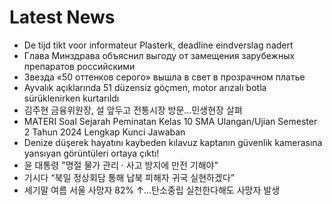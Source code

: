 # Latest News
-  De tijd tikt voor informateur Plasterk, deadline eindverslag nadert
-  Глава Минздрава объяснил выгоду от замещения зарубежных препаратов российскими
-  Звезда «50 оттенков серого» вышла в свет в прозрачном платье
-  Ayvalık açıklarında 51 düzensiz göçmen, motor arızalı botla sürüklenirken kurtarıldı
-  김주현 금융위원장, 설 앞두고 전통시장 방문…민생현장 살펴
-  MATERI Soal Sejarah Peminatan Kelas 10 SMA Ulangan/Ujian Semester 2 Tahun 2024 Lengkap Kunci Jawaban
-  Denize düşerek hayatını kaybeden kılavuz kaptanın güvenlik kamerasına yansıyan görüntüleri ortaya çıktı!
-  윤 대통령 "명절 물가 관리 · 사고 방지에 만전 기해야"
-  기시다 “북일 정상회담 통해 납북 피해자 귀국 실현하겠다”
-  세기말 여름 서울 사망자 82% ↑…탄소중립 실천한다해도 사망자 발생
